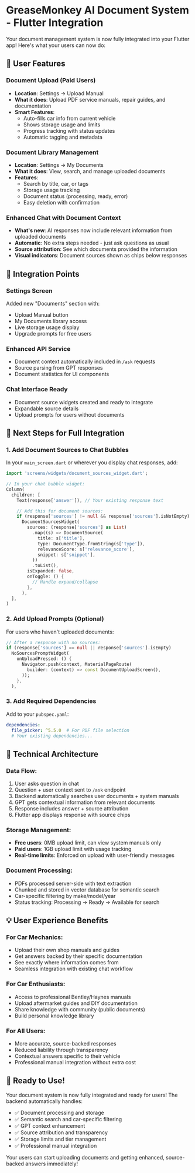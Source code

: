 # GreaseMonkey AI Document System - Flutter Integration

Your document management system is now fully integrated into your Flutter app! Here's what your users can now do:

## 🚀 User Features

### **Document Upload (Paid Users)**
- **Location**: Settings → Upload Manual
- **What it does**: Upload PDF service manuals, repair guides, and documentation
- **Smart Features**:
  - Auto-fills car info from current vehicle
  - Shows storage usage and limits
  - Progress tracking with status updates
  - Automatic tagging and metadata

### **Document Library Management**
- **Location**: Settings → My Documents
- **What it does**: View, search, and manage uploaded documents
- **Features**:
  - Search by title, car, or tags
  - Storage usage tracking
  - Document status (processing, ready, error)
  - Easy deletion with confirmation

### **Enhanced Chat with Document Context**
- **What's new**: AI responses now include relevant information from uploaded documents
- **Automatic**: No extra steps needed - just ask questions as usual
- **Source attribution**: See which documents provided the information
- **Visual indicators**: Document sources shown as chips below responses

## 🎯 Integration Points

### **Settings Screen**
Added new "Documents" section with:
- Upload Manual button
- My Documents library access
- Live storage usage display
- Upgrade prompts for free users

### **Enhanced API Service**
- Document context automatically included in `/ask` requests
- Source parsing from GPT responses
- Document statistics for UI components

### **Chat Interface Ready**
- Document source widgets created and ready to integrate
- Expandable source details
- Upload prompts for users without documents

## 📱 Next Steps for Full Integration

### 1. Add Document Sources to Chat Bubbles

In your `main_screen.dart` or wherever you display chat responses, add:

```dart
import 'screens/widgets/document_sources_widget.dart';

// In your chat bubble widget:
Column(
  children: [
    Text(response['answer']), // Your existing response text

    // Add this for document sources:
    if (response['sources'] != null && response['sources'].isNotEmpty)
      DocumentSourcesWidget(
        sources: (response['sources'] as List)
          .map((s) => DocumentSource(
            title: s['title'],
            type: DocumentType.fromString(s['type']),
            relevanceScore: s['relevance_score'],
            snippet: s['snippet'],
          ))
          .toList(),
        isExpanded: false,
        onToggle: () {
          // Handle expand/collapse
        },
      ),
  ],
)
```

### 2. Add Upload Prompts (Optional)

For users who haven't uploaded documents:

```dart
// After a response with no sources:
if (response['sources'] == null || response['sources'].isEmpty)
  NoSourcesPromptWidget(
    onUploadPressed: () {
      Navigator.push(context, MaterialPageRoute(
        builder: (context) => const DocumentUploadScreen(),
      ));
    },
  ),
```

### 3. Add Required Dependencies

Add to your `pubspec.yaml`:

```yaml
dependencies:
  file_picker: ^5.5.0  # For PDF file selection
  # Your existing dependencies...
```

## 🔧 Technical Architecture

### **Data Flow**:
1. User asks question in chat
2. Question + user context sent to `/ask` endpoint
3. Backend automatically searches user documents + system manuals
4. GPT gets contextual information from relevant documents
5. Response includes answer + source attribution
6. Flutter app displays response with source chips

### **Storage Management**:
- **Free users**: 0MB upload limit, can view system manuals only
- **Paid users**: 1GB upload limit with usage tracking
- **Real-time limits**: Enforced on upload with user-friendly messages

### **Document Processing**:
- PDFs processed server-side with text extraction
- Chunked and stored in vector database for semantic search
- Car-specific filtering by make/model/year
- Status tracking: Processing → Ready → Available for search

## 💡 User Experience Benefits

### **For Car Mechanics**:
- Upload their own shop manuals and guides
- Get answers backed by their specific documentation
- See exactly where information comes from
- Seamless integration with existing chat workflow

### **For Car Enthusiasts**:
- Access to professional Bentley/Haynes manuals
- Upload aftermarket guides and DIY documentation
- Share knowledge with community (public documents)
- Build personal knowledge library

### **For All Users**:
- More accurate, source-backed responses
- Reduced liability through transparency
- Contextual answers specific to their vehicle
- Professional manual integration without extra cost

## 🎉 Ready to Use!

Your document system is now fully integrated and ready for users! The backend automatically handles:

- ✅ Document processing and storage
- ✅ Semantic search and car-specific filtering
- ✅ GPT context enhancement
- ✅ Source attribution and transparency
- ✅ Storage limits and tier management
- ✅ Professional manual integration

Your users can start uploading documents and getting enhanced, source-backed answers immediately!
